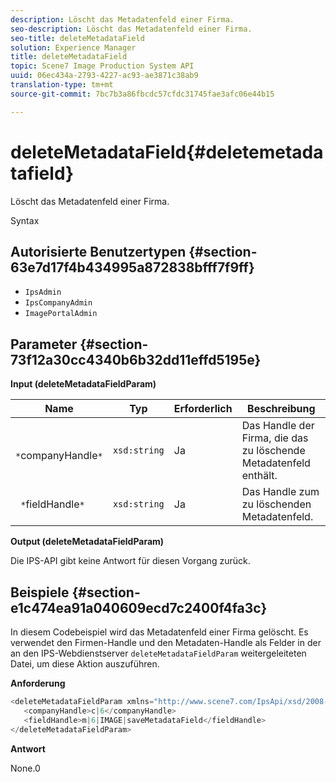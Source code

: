 ```yaml
---
description: Löscht das Metadatenfeld einer Firma.
seo-description: Löscht das Metadatenfeld einer Firma.
seo-title: deleteMetadataField
solution: Experience Manager
title: deleteMetadataField
topic: Scene7 Image Production System API
uuid: 06ec434a-2793-4227-ac93-ae3871c38ab9
translation-type: tm+mt
source-git-commit: 7bc7b3a86fbcdc57cfdc31745fae3afc06e44b15

---
```



# deleteMetadataField{#deletemetadatafield}

Löscht das Metadatenfeld einer Firma.

Syntax

## Autorisierte Benutzertypen {#section-63e7d17f4b434995a872838bfff7f9ff}

* `IpsAdmin`
* `IpsCompanyAdmin`
* `ImagePortalAdmin`

## Parameter {#section-73f12a30cc4340b6b32dd11effd5195e}

**Input (deleteMetadataFieldParam)**

| Name | Typ | Erforderlich | Beschreibung |
|---|---|---|---|
| ` *`companyHandle`*` | `xsd:string` | Ja | Das Handle der Firma, die das zu löschende Metadatenfeld enthält. |
| ` *`fieldHandle`*` | `xsd:string` | Ja | Das Handle zum zu löschenden Metadatenfeld. |

**Output (deleteMetadataFieldParam)**

Die IPS-API gibt keine Antwort für diesen Vorgang zurück.

## Beispiele {#section-e1c474ea91a040609ecd7c2400f4fa3c}

In diesem Codebeispiel wird das Metadatenfeld einer Firma gelöscht. Es verwendet den Firmen-Handle und den Metadaten-Handle als Felder in der an den IPS-Webdienstserver `deleteMetadataFieldParam` weitergeleiteten Datei, um diese Aktion auszuführen.

**Anforderung**

```java
<deleteMetadataFieldParam xmlns="http://www.scene7.com/IpsApi/xsd/2008-01-15">
   <companyHandle>c|6</companyHandle>
   <fieldHandle>m|6|IMAGE|saveMetadataField</fieldHandle>
</deleteMetadataFieldParam>
```

**Antwort**

None.0
